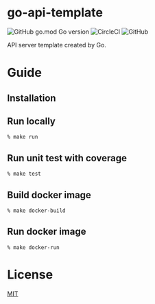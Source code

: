 # go-api-template

![GitHub go.mod Go version](https://img.shields.io/github/go-mod/go-version/hapoon/go-api-template)
![CircleCI](https://img.shields.io/circleci/build/github/hapoon/go-api-template/main)
![GitHub](https://img.shields.io/github/license/hapoon/go-api-template)

API server template created by Go.

# Guide

## Installation

## Run locally

```
% make run
```

## Run unit test with coverage

```
% make test
```

## Build docker image

```
% make docker-build
```

## Run docker image

```
% make docker-run
```

# License

[MIT](LICENSE)